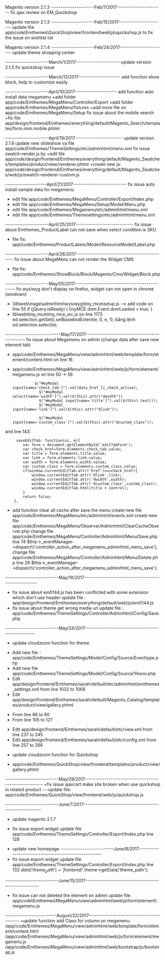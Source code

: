Magento version 2.1.3
----------------------Feb/7/2017-----------------------
fix ajax review on EM_Quickshop


Magento version 2.1.3
----------------------Feb/15/2017-----------------------
update the app\code\Emthemes\QuickShop\view\frontend\web\js\quickshop.js to fix the issue on wishlist list

Magento version 2.1.4
----------------------Feb/24/2017-----------------------
update theme shopping center

----------------------March/1/2017----------------------
update version 2.1.5
fix quickshop issue

----------------------March/13/2017---------------------
add function show block, help to customize easily

----------------------April/10/2017---------------------
add function auto install data megamenu 
  +add folder app/code/Emthemes/MegaMenu/Controller/Export
  +add folder app/code/Emthemes/MegaMenu/fixtures
  +add more file on app/code/Emthemes/MegaMenu/Setup
fix issue about the mobile search
  +fix file app/design/frontend/Emthemes/everything/default/Magento_Search/templates/form.mini.mobile.phtml

----------------------April/19/2017------------------------
update version 2.1.6
update new slideshow va file app/code/Emthemes/ThemeSettings/etc/adminhtml/menu.xml
fix issue swatch-render.js by 
  +edit file app/code/design/frontend/Emthemes/everything/default/Magento_Swatches/templates/product/view/renderer.phtml 
  +create new js: app/code/design/frontend/Emthemes/everything/default/Magento_Swatches/web/js/swatch-renderer-custom.js

---------------------April/21/2017---------------------------
fix issue auto install sample data for megamenu
  + edit file app/code/Emthemes/MegaMenu/Controller/Export/Index.php
  + edit file app/code/Emthemes/MegaMenu/Setup/Model/Menu.php
  + edit file app/code/Emthemes/Megamenu/etc/adminhtml/menu.xml
  + edit file app/code/Emthemes/Themesettings/etc/adminhtml/menu.xml

----------------------April/25/2017-----------------------------
fix issue about Emthemes_ProductLabel can not save when select condition is SKU
  + file fix: app/code/Emthemes/ProductLabels/Model/ResourceModel/Label.php

----------------------April/26/2017----------------------------------------------
fix issue about MegaMenu can not render the Widget CMS
  + file fix: app/code/Emthemes/ShowBlock/Block/Magento/Cms/Widget/Block.php

----------------------May/05/2017-----------------------------------------------
fix wysiwyg don't display on firefox, widget can not open in chrome (windown)
 + \lib\web\mage\adminhtml\wysiwyg\tiny_mce\setup.js  --> add code on line 55
       if (jQuery.isReady) {
               tinyMCE.dom.Event.domLoaded = true;
            }
 + lib\web\tiny_mce\tiny_mce_src.js on line 1173
  ed.selection.getSel().setBaseAndExtent(e, 0, e, 1); bằng lệnh ed.selection.select(e);

----------------------------May/17/2017-----------------------------------------------
fix issue about Megamenu on admin (change data after save new element tab)
+ app/code/Emthemes/MegaMenu/view/adminhtml/web/template/form/element/content.html on line 16
              <input type="hidden" name="check_tab" />  
+ app/code/Emthemes/MegaMenu/view/adminhtml/web/js/form/element/megamenu.js on line 50 -> 56
                
                $("#myModal input[name='check_tab']").val(data_href_li_check_active);
                  $("#myModal select[name='width']").val($(this).attr("dwidth"))
                  $("#myModal input[name='title']").val($(this).text());
                  $("#myModal input[name='link']").val($(this).attr("dlink"));
                  
                  $("#myModal input[name='custom_class']").val($(this).attr("dcustom_class"));
 and line 143:

         saveEditTab: function(ui, e){
            var form = document.getElementById('editTabForm');
            var check_href=form.elements.check_tab.value;
            var title = form.elements.title.value;
            var link = form.elements.link.value;
            var width = form.elements.width.value;
            var custom_class = form.elements.custom_class.value;
            if(window.currentEditTab.attr('href')===check_href){
                window.currentEditTab.attr('dlink',link);
                window.currentEditTab.attr('dwidth',width);
                window.currentEditTab.attr('dcustom_class',custom_class);
                window.currentEditTab.html(title + control);
            }
            return false;
        },

+ add function clear all cache after save the menu
  create new file  app/code/Emthemes/MegaMenu/etc/adminhtml/events.xml
  create new file  app/code/Emthemes/MegaMenu/Observer/Adminhtml/ClearCacheObserver.php
  change file app/code/Emthemes/MegaMenu/Controller/Adminhtml/Menu/Save.php line 74
        $this->_eventManager->dispatch('controller_action_after_megamenu_adminhtml_menu_save');
  change file app/code/Emthemes/MegaMenu/Controller/Adminhtml/Menu/Delete.php line 26
        $this->_eventManager->dispatch('controller_action_after_megamenu_adminhtml_menu_save');        


---------------------------May/19/2017------------------------------------------------------
+ fix issue about em0144.js has been conflicted with some extension which don't use header
  update file : app/design/frontend/Emthemes/everything/default/web/js/em0144.js
+ fix issue about theme get wrong media url
  update file : app/code/Emthemes/ThemeSettings/Controller/Adminhtml/Config/Save.php


---------------------------May/24/2017----------------------------------------------------
+ update cloudzoom function for theme
- Add new file - app/code/Emthemes/ThemeSettings/Model/Config/Source/Eventtype.php
- Add new file app/code/Emthemes/ThemeSettings/Model/Config/Source/Yesno.php
- Edit app/design/frontend/Emthemes/sarah/default/etc/adminhtml/emthemes_settings.xml from line 1032 to 1068
- Edit app/design/frontend/Emthemes/sarah/default/Magento_Catalog/templates/product/view/gallery.phtml
+ From line 66 to 80
+ From line 105 to 127
- Edit app/design/frontend/Emthemes/sarah/default/etc/view.xml from line 237 to 245
- Edit app/design/frontend/Emthemes/sarah/default/etc/config.xml from line 257 to 266
+ update cloudzoom function for Quickshop
- app/code/Emthemes/QuickShop/view/frontend/templates/product/view/gallery.phtml


---------------------------May/29/2017--------------------------------------------------------
+fix issue ajaxcart make site broken when use quickshop in related product
---update file: app/code/Emthemes/QuickShop/view/frontend/web/js/quickshop.js 

---------------------------June/7/2017--------------------------------------------------------
+ update magento 2.1.7
- fix issue export widget update file app/code/Emthemes/ThemeSettings/Controller/Export/Index.php line 128
+ update new homepage
---------------------------June/8/2017-------------------------------------------------------
+ fix issue export widget update file app/code/Emthemes/ThemeSettings/Controller/Export/Index.php line 132
  $data['theme_path'] = 'frontend/'.$theme->getData('theme_path');
  
---------------------------June/15/2017------------------------------------------------------
+ fix issue can not deleted the element on admin
  update file: app\code\Emthemes\MegaMenu\view\adminhtml\web\js\form\element\megamenu.js

 --------------------------August/22/2017-------------------------------------------
 +update function add Class for column on megamenu
 /app/code/Emthemes/MegaMenu/view/adminhtml/web/template/form/element/content.html 
 /app/code/Emthemes/MegaMenu/view/adminhtml/web/js/form/element/megamenu.js
 /app/code/Emthemes/MegaMenu/view/adminhtml/web/bootstrap/js/bootstrap.js